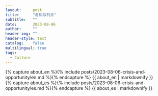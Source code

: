 ```yaml
---
layout:     post
title:      "危机与机会"
subtitle:   ""
date:       2023-08-06
author:     ""
header-img: ""
header-style: text
catalog:    false
multilingual: true
tags:
  - Culture
---
```


<div class="en post-container">
    {% capture about_en %}{% include posts/2023-08-06-crisis-and-opportunity/en.md %}{% endcapture %}
    {{ about_en | markdownify }}
</div>

<div class="es post-container">
    {% capture about_es %}{% include posts/2023-08-06-crisis-and-opportunity/es.md %}{% endcapture %}
    {{ about_es | markdownify }}
</div>

